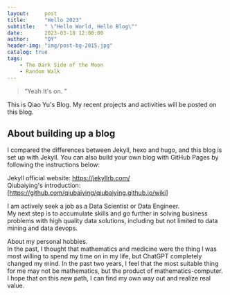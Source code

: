 ```yaml
---
layout:     post
title:      "Hello 2023"
subtitle:   " \"Hello World, Hello Blog\""
date:       2023-03-18 12:00:00
author:     "QY"
header-img: "img/post-bg-2015.jpg"
catalog: true
tags:
    - The Dark Side of the Moon
    - Random Walk
---
```


> “Yeah It's on. ”


This is Qiao Yu's Blog. My recent projects and activities will be posted on this blog. 

    
## About building up a blog
I compared the differences between Jekyll, hexo and hugo, and this blog is set up with Jekyll. You can also build your own blog with GitHub Pages by following the instructions below:   

Jekyll official website: https://jekyllrb.com/   
Qiubaiying's introduction: [https://github.com/qiubaiying/qiubaiying.github.io/wiki]    

I am actively seek a job as a Data Scientist or Data Engineer.    
My next step is to accumulate skills and go further in solving business problems with high quality data solutions, including but not limited to data mining and data devops. 
   
About my personal hobbies.    
In the past, I thought that mathematics and medicine were the thing I was most willing to spend my time on in my life, but ChatGPT completely changed my mind. In the past two years, I feel that the most suitable thing for me may not be mathematics, but the product of mathematics-computer. I hope that on this new path, I can find my own way out and realize real value.
